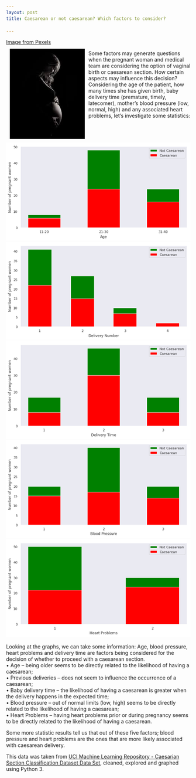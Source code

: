 ```yaml
---
layout: post
title: Caesarean or not caesarean? Which factors to consider?

---
```

<a href="https://images.pexels.com/photos/590496/pexels-photo-590496.jpeg?auto=compress&cs=tinysrgb&h=750&w=1260" target="_blank">Image from Pexels</a>  
<img style="margin:10px" align="left" src="/img/pregnant.jpg">

Some factors may generate questions when the pregnant woman and medical team are considering the option of vaginal birth or caesarean section. 
How certain aspects may influence this decision?
Considering the age of the patient, how many times she has given birth, baby delivery time (premature, timely, latecomer), mother’s blood pressure (low, normal, high) and any associated heart problems, let’s investigate some statistics:

![](/img/age.png) 
![](/img/delivery_number.png)
![](/img/delivery_time.png)
![](/img/blood_pressure.png)
![](/img/heart_problems.png)

Looking at the graphs, we can take some information: 
Age, blood pressure, heart problems and delivery time are factors being considered for the decision of whether to proceed with a caesarean section.  
•	Age – being older seems to be directly related to the likelihood of having a caesarean;  
•	Previous deliveries – does not seem to influence the occurrence of a caesarean;  
•	Baby delivery time – the likelihood of having a caesarean is greater when the delivery happens in the expected time;  
•	Blood pressure – out of normal limits (low, high) seems to be directly related to the likelihood of having a caesarean;  
•	Heart Problems – having heart problems prior or during pregnancy seems to be directly related to the likelihood of having a caesarean.  

Some more statistic results tell us that out of these five factors; blood pressure and heart problems are the ones that are more likely associated with caesarean delivery.  


This data was taken from <a href="https://archive.ics.uci.edu/ml/datasets/Caesarian+Section+Classification+Dataset" target="_blank">UCI Machine Learning Repository - Caesarian Section Classification Dataset Data Set</a>, cleaned, explored and graphed using Python 3.
